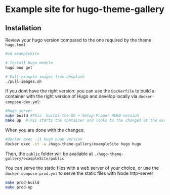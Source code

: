 # Example site for hugo-theme-gallery

## Installation

Review your hugo version compared to the one required by the theme `hugo.toml`

```sh
#cd exampleSite

# Install Hugo module
hugo mod get

# Pull example images from Unsplash
./pull-images.sh
```

If you dont have the right version: you can use the `Dockerfile` to build a container with the right version of Hugo and develop locally via `docker-compose-dev.yml`:

```sh
#hugo server
make build #This  builds the GO + Setup Proper HUGO version
make up  #This starts the container and looks to the changes at the exampleSite folder
```

When you are done with the changes:

```sh
#docker exec -it hugo hugo version
docker exec -it -w /hugo-theme-gallery/exampleSite hugo hugo
```

Then, the `public` folder will be available at `./hugo-theme-gallery/exampleSite/public`

You can serve the static files with a web server of your choice, or use the `docker-compose-prod.yml` to serve the static files with Node http-server

```sh
make prod-build
make prod-up
```